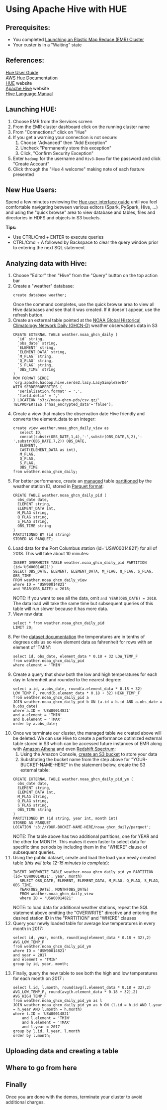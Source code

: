 # Using Apache Hive with HUE

## Prerequisites:

* You completed [Launching an Elastic Map Reduce (EMR) Cluster](./Demo-EMR-Launch.md)
* Your custer is in a "Waiting" state


## References:

[Hue User Guide](http://cloudera.github.io/hue/latest/user-guide/user-guide.html) \
[AWS Hue Documentation](https://docs.aws.amazon.com/emr/latest/ReleaseGuide/emr-hue.html) \
[HUE](http://gethue.com/) website \
[Apache Hive](http://hive.apache.org/) website \
[Hive Language Manual](https://cwiki.apache.org/confluence/display/Hive/LanguageManual)


## Launching HUE:

1. Choose EMR from the Services screen
1. From the EMR cluster dashboard click on the running cluster name
1. From "Connections:" click on "Hue"
1. If you get a warning your connection is not secure:
    1. Choose "Advanced" then "Add Exception"
    1. Uncheck "Permanently store this exception"
    1. Click, "Confirm Security Exception"
1. Enter `hadoop` for the username and `Hiv3-Demo` for the password and click "Create Account"
1. Click through the "Hue 4 welcome" making note of each feature presented

## New Hue Users:

Spend a few minutes reviewing the [Hue user interface guide](http://cloudera.github.io/hue/latest/user-guide/user-guide.html)
until you feel comfortable navigating between various editors (Spark, PySpark, Hive, ...) and 
using the "quick browse" area to view database and tables, files and directories in HDFS and objects in 
S3 buckets. 

**Tips:** 
* Use CTRL/Cmd + ENTER to execute queries
* CTRL/Cmd + A followed by Backspace to clear the query window prior to entering the next SQL statement 

## Analyzing data with Hive:

1. Choose "Editor" then "Hive" from the "Query" button on the top action bar
1. Create a "weather" database:
    ```
    create database weather;
    ```    
    Once the command completes, use the quick browse area to view all Hive databases and see that it was created. If 
    it doesn't appear, use the refresh button.
1. Create an external table pointed at the [NOAA Global Historical Climatology Network Daily (GHCN-D)](https://registry.opendata.aws/noaa-ghcn/)
    weather observations data in S3
    ```
    CREATE EXTERNAL TABLE weather.noaa_ghcn_daily (
      `id` string,
      `obs_date` string,
      `ELEMENT` string,
      `ELEMENT_DATA` string,
      `M_FLAG` string,
      `Q_FLAG` string,
      `S_FLAG` string,
      `OBS_TIME` string
    )
    ROW FORMAT SERDE 'org.apache.hadoop.hive.serde2.lazy.LazySimpleSerDe'
    WITH SERDEPROPERTIES (
      'serialization.format' = ',',
      'field.delim' = ','
    ) LOCATION 's3://noaa-ghcn-pds/csv.gz/'
    TBLPROPERTIES ('has_encrypted_data'='false');
    ```    
1. Create a view that makes the observation date Hive friendly and converts the element_data to an integer:
    ```
    create view weather.noaa_ghcn_daily_view as
       select ID, 
       concat(substr(OBS_DATE,1,4),'-',substr(OBS_DATE,5,2),'-',substr(OBS_DATE,7,2)) OBS_DATE,
       ELEMENT,
       CAST(ELEMENT_DATA as int),
       M_FLAG,
       Q_FLAG,
       S_FLAG,
       OBS_TIME
    from weather.noaa_ghcn_daily;
    ```    
1. For better performance, create an [managed](https://cwiki.apache.org/confluence/display/Hive/LanguageManual+DDL#LanguageManualDDL-ManagedandExternalTables)
   table [partitioned](https://cwiki.apache.org/confluence/display/Hive/LanguageManual+DDL#LanguageManualDDL-PartitionedTables) 
   by the weather station ID, stored in [Parquet format](https://cwiki.apache.org/confluence/display/Hive/Parquet):
    ```
    CREATE TABLE weather.noaa_ghcn_daily_pid (
      obs_date date,
      ELEMENT string,
      ELEMENT_DATA int,
      M_FLAG string,
      Q_FLAG string,
      S_FLAG string,
      OBS_TIME string
    ) 
    PARTITIONED BY (id string)
    STORED AS PARQUET;
    ```    
1. Load data for the Port Columbus station (id='USW00014821') for all of 2018. This will take about 10 minutes:
    ```
    INSERT OVERWRITE TABLE weather.noaa_ghcn_daily_pid PARTITION (id='USW00014821')
    SELECT OBS_DATE, ELEMENT, ELEMENT_DATA, M_FLAG, Q_FLAG, S_FLAG, OBS_TIME
    FROM weather.noaa_ghcn_daily_view
    where ID = 'USW00014821'
    and YEAR(OBS_DATE) = 2018;
    ```    
    NOTE:  If you want to see all the data, omit  `and YEAR(OBS_DATE) = 2018`. The data load will take the same time but
    subsequent queries of this table will run slower because it has more data. 
1. View raw data:
    ```
    select * from weather.noaa_ghcn_daily_pid
    LIMIT 20;
    ```
1. Per the [dataset documentation](https://docs.opendata.aws/noaa-ghcn-pds/readme.html) the temperatures are in tenths 
of degrees celsius so view element data as fahrenheit for rows with an element of 'TMIN':
    ```
    select id, obs_date, element_data * 0.18 + 32 LOW_TEMP_F
    from weather.noaa_ghcn_daily_pid
    where element = 'TMIN'
    ```    
1. Create a query that show both the low and high temperatures for each day in fahrenheit and rounded to the nearest degree:
    ```
    select a.id, a.obs_date, round(a.element_data * 0.18 + 32) LOW_TEMP_F, round(b.element_data * 0.18 + 32) HIGH_TEMP_F
    from weather.noaa_ghcn_daily_pid a 
    JOIN weather.noaa_ghcn_daily_pid b ON (a.id = b.id AND a.obs_date = b.obs_date)
    where a.ID = 'USW00014821'
    and a.element = 'TMIN'
    and b.element = 'TMAX'
    order by a.obs_date;
    ```    
1. Once we terminate our cluster, the managed table we created above will be deleted. We can use Hive to create a
performance optimized external table stored in S3 which can be accessed future instances of EMR along with 
[Amazon Athena](https://aws.amazon.com/athena/) 
and even [Redshift Spectrum](https://aws.amazon.com/redshift/faqs/):
    1. Using the Amazon Console, [create an S3 bucket](https://docs.aws.amazon.com/AmazonS3/latest/gsg/CreatingABucket.html) to store your data
    1. Substituting the bucket name from the step above for "YOUR-BUCKET-NAME-HERE" in the statement below, create the
    S3 external table: 
    ```
    CREATE EXTERNAL TABLE weather.noaa_ghcn_daily_pid_ym (
      obs_date date,
      ELEMENT string,
      ELEMENT_DATA int,
      M_FLAG string,
      Q_FLAG string,
      S_FLAG string,
      OBS_TIME string
    ) 
    PARTITIONED BY (id string, year int, month int)
    STORED AS PARQUET
    LOCATION 's3://YOUR-BUCKET-NAME-HERE/noaa_ghcn_daily/parquet';
    ```    
    NOTE: The table above has two additional partitions, one for YEAR and the other for MONTH. This makes it even faster to 
    select data for specific time periods by including them in the "WHERE" clause of subsequent queries.
1. Using the public dataset, create and load the load your newly created table (*this will take 12-15 minutes to complete*):
    ```
    INSERT OVERWRITE TABLE weather.noaa_ghcn_daily_pid_ym PARTITION (id='USW00014821', year, month)
       SELECT OBS_DATE, ELEMENT, ELEMENT_DATA, M_FLAG, Q_FLAG, S_FLAG, OBS_TIME,
       YEAR(OBS_DATE), MONTH(OBS_DATE)
       FROM weather.noaa_ghcn_daily_view
       where ID = 'USW00014821'
    ```
    NOTE: to load data for additional weather stations, repeat the SQL statement above omitting the "OVERWRITE" directive
    and entering the desired station ID in the "PARTITION" and "WHERE" clauses     
1. Query your newly loaded table for average low temperatures in every month in 2017:
    ```
    select id, year, month, round(avg(element_data * 0.18 + 32),2) AVG_LOW_TEMP_F
    from weather.noaa_ghcn_daily_pid_ym
    where ID = 'USW00014821'
    and year = 2017
    and element = 'TMIN'
    group by id, year, month;
    ```    
1. Finally, query the new table to see both the high and low temperatures for each month on 2017 :
    ```
    select l.id, l.month, round(avg(l.element_data * 0.18 + 32),2) AVG_LOW_TEMP_F, round(avg(h.element_data * 0.18 + 32),2) AVG_HIGH_TEMP_F 
    from weather.noaa_ghcn_daily_pid_ym as l
    JOIN weather.noaa_ghcn_daily_pid_ym as h ON (l.id = h.id AND l.year = h.year AND l.month = h.month)
    where l.ID = 'USW00014821'
        and l.element = 'TMIN'
        and h.element = 'TMAX'
        and l.year = 2017
    group by l.id, l.year, l.month
    order by l.month;
    ```


## Uploading data and creating a table

## Where to go from here

## Finally

Once you are done with the demos, terminate your cluster to avoid additional charges. 
